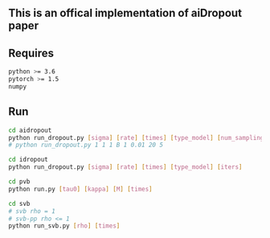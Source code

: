 ## This is an offical implementation of aiDropout paper

## Requires

```sh
python >= 3.6
pytorch >= 1.5
numpy
```

## Run

```sh
cd aidropout
python run_dropout.py [sigma] [rate] [times] [type_model] [num_sampling] [temperature] [epoches] [iters]
# python run_dropout.py 1 1 1 B 1 0.01 20 5

cd idropout
python run_dropout.py [sigma] [rate] [times] [type_model] [iters]

cd pvb
python run.py [tau0] [kappa] [M] [times]

cd svb
# svb rho = 1
# svb-pp rho <= 1
python run_svb.py [rho] [times]
```
